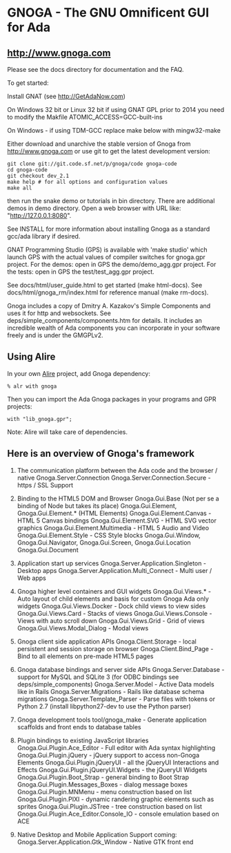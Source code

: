 # GNOGA - The GNU Omnificent GUI for Ada
## http://www.gnoga.com

Please see the docs directory for documentation and the FAQ.

To get started:

Install GNAT (see http://GetAdaNow.com)

On Windows 32 bit or Linux 32 bit if using GNAT GPL prior to 2014 you need to
modify the Makfile ATOMIC_ACCESS=GCC-built-ins

On Windows - if using TDM-GCC replace make below with mingw32-make

Either download and unarchive the stable version of Gnoga from
http://www.gnoga.com or use git to get the latest development version:

```
git clone git://git.code.sf.net/p/gnoga/code gnoga-code
cd gnoga-code
git checkout dev_2.1
make help # for all options and configuration values
make all
```

then run the snake demo or tutorials in bin directory. There are additional demos in demo directory.
Open a web browser with URL like: "http://127.0.0.1:8080".

See INSTALL for more information about installing Gnoga as a standard gcc/ada
library if desired.

GNAT Programming Studio (GPS) is available with 'make studio' which launch GPS with the
actual values of compiler switches for gnoga.gpr project.
For the demos: open in GPS the demo/demo_agg.gpr project.
For the tests: open in GPS the test/test_agg.gpr project.

See docs/html/user_guide.html to get started (make html-docs).
See docs/html/gnoga_rm/index.html for reference manual (make rm-docs).

Gnoga includes a copy of Dmitry A. Kazakov's Simple Components and uses it for http and websockets.
See deps/simple_components/components.htm for details.
It includes an incredible wealth of Ada components you can incorporate in your software freely and
is under the GMGPLv2.

## Using Alire

In your own [Alire](https://alire.ada.dev) project, add Gnoga dependency:

`% alr with gnoga`

Then you can import the Ada Gnoga packages in your programs and GPR projects:

`with "lib_gnoga.gpr";`

Note: Alire will take care of dependencies.

## Here is an overview of Gnoga's framework

1. The communication platform between the Ada code and the browser / native
      Gnoga.Server.Connection
      Gnoga.Server.Connection.Secure - https / SSL Support

2. Binding to the HTML5 DOM and Browser
      Gnoga.Gui.Base (Not per se a binding of Node but takes its place)
      Gnoga.Gui.Element, Gnoga.Gui.Element.* (HTML Elements)
      Gnoga.Gui.Element.Canvas - HTML 5 Canvas bindings
      Gnoga.Gui.Element.SVG - HTML SVG vector graphics
      Gnoga.Gui.Element.Multimedia - HTML 5 Audio and Video
      Gnoga.Gui.Element.Style - CSS Style blocks
      Gnoga.Gui.Window, Gnoga.Gui.Navigator, Gnoga.Gui.Screen,
      Gnoga.Gui.Location
      Gnoga.Gui.Document

3. Application start up services
      Gnoga.Server.Application.Singleton - Desktop apps
      Gnoga.Server.Application.Multi_Connect - Multi user / Web apps

4. Gnoga higher level containers and GUI widgets
      Gnoga.Gui.Views.* - Auto layout of child elements and basis for
                          custom Gnoga Ada only widgets
      Gnoga.Gui.Views.Docker - Dock child views to view sides
      Gnoga.Gui.Views.Card - Stacks of views
      Gnoga.Gui.Views.Console - Views with auto scroll down
      Gnoga.Gui.Views.Grid - Grid of views
      Gnoga.Gui.Views.Modal_Dialog - Modal views

5. Gnoga client side application APIs
      Gnoga.Client.Storage - local persistent and session storage on browser
      Gnoga.Client.Bind_Page - Bind to all elements on pre-made HTML5 pages

6. Gnoga database bindings and server side APIs
      Gnoga.Server.Database - support for MySQL and SQLite 3
	(for ODBC bindings see deps/simple_components)
      Gnoga.Server.Model - Active Data models like in Rails
      Gnoga.Server.Migrations - Rails like database schema migrations
      Gnoga.Server.Template_Parser - Parse files with tokens or Python 2.7
           (install libpython27-dev to use the Python parser)

7. Gnoga development tools
      tool/gnoga_make - Generate application scaffolds
                        and front ends to database tables

8. Plugin bindings to existing JavaScript libraries
      Gnoga.Gui.Plugin.Ace_Editor - Full editor with Ada syntax highlighting
      Gnoga.Gui.Plugin.jQuery - jQuery support to access non-Gnoga Elements
      Gnoga.Gui.Plugin.jQueryUI - all the jQueryUI Interactions and Effects
      Gnoga.Gui.Plugin.jQueryUI.Widgets - the jQueryUI Widgets
      Gnoga.Gui.Plugin.Boot_Strap - general binding to Boot Strap
      Gnoga.Gui.Plugin.Messages_Boxes - dialog message boxes
      Gnoga.Gui.Plugin.MNMenu - menu construction based on list
      Gnoga.Gui.Plugin.PIXI - dynamic randering graphic elements such as sprites
      Gnoga.Gui.Plugin.JSTree - tree construction based on list
      Gnoga.Gui.Plugin.Ace_Editor.Console_IO - console emulation based on ACE

9. Native Desktop and Mobile Application Support coming:
      Gnoga.Server.Application.Gtk_Window - Native GTK front end
